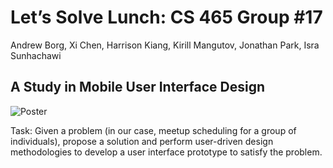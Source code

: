 Let’s Solve Lunch: CS 465 Group #17
===================================

Andrew Borg, Xi Chen, Harrison Kiang, Kirill Mangutov, Jonathan Park, Isra Sunhachawi

A Study in Mobile User Interface Design
---------------------------------------

![Poster](http://i.imgur.com/o33S0Kq.png)

Task: Given a problem (in our case, meetup scheduling for a group of individuals), propose a solution and perform user-driven design methodologies to develop a user interface prototype to satisfy the problem.
